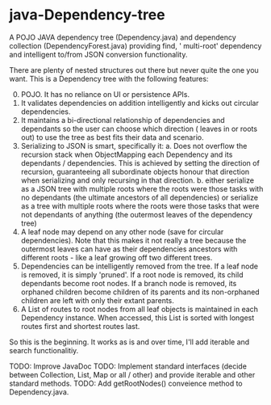 # java-Dependency-tree

A POJO JAVA dependency tree (Dependency.java) and dependency collection (DependencyForest.java) providing find, '
multi-root' dependency and intelligent to/from JSON conversion functionality.

There are plenty of nested structures out there but never quite the one you want. This is a Dependency tree with the
following features:

0. POJO. It has no reliance on UI or persistence APIs.
1. It validates dependencies on addition intelligently and kicks out circular dependencies.
2. It maintains a bi-directional relationship of dependencies and dependants so the user can choose which direction (
   leaves in or roots out) to use the tree as best fits their data and scenario.
3. Serializing to JSON is smart, specifically it:
   a. Does not overflow the recursion stack when ObjectMapping each Dependency and its dependants / dependencies. This
   is achieved by setting the direction of recursion, guaranteeing all subordinate objects honour that direction when
   serializing and only recursing in that direction.
   b. either serialize as a JSON tree with multiple roots where the roots were those tasks with no dependants (the ultimate ancestors of all dependencies) or serialize as a tree with multiple roots where the roots were those tasks that were not dependants of anything (the outermost leaves of the dependency tree)
4. A leaf node may depend on any other node (save for circular dependencies). Note that this makes it not really a tree
   because the outermost leaves can have as their dependencies ancestors with different roots - like a leaf growing off
   two different trees.
5. Dependencies can be intelligently removed from the tree. If a leaf node is removed, it is simply 'pruned'. If a root
   node is removed, its child dependants become root nodes. If a branch node is removed, its orphaned children become
   children of its parents and its non-orphaned children are left with only their extant parents.
6. A List of routes to root nodes from all leaf objects is maintained in each Dependency instance. When accessed, this
   List is sorted with longest routes first and shortest routes last.

So this is the beginning. It works as is and over time, I'll add iterable and search functionalitiy.

TODO: Improve JavaDoc
TODO: Implement standard interfaces (decide between Collection, List, Map or all / other) and provide iterable and other
standard methods.
TODO: Add getRootNodes() conveience method to Dependency.java.



